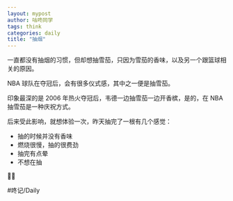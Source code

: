 ```yaml
---
layout: mypost
author: 咕咚同学
tags: think 
categories: daily
title: "抽烟"
---
```


一直都没有抽烟的习惯，但却想抽雪茄，只因为雪茄的香味，以及另一个跟篮球相关的原因。

NBA 球队在夺冠后，会有很多仪式感，其中之一便是抽雪茄。

印象最深的是 2006 年热火夺冠后，韦德一边抽雪茄一边开香槟，是的，在 NBA  抽雪茄是一种庆祝方式。

后来受此影响，就想体验一次，昨天抽完了一根有几个感觉：
- ​抽的时候并没有香味
- ​燃烧很慢，抽的很费劲
- ​抽完有点晕
- ​不想在抽

​😮‍💨

#咚记/Daily 